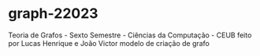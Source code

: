 # graph-22023
Teoria de Grafos - Sexto Semestre - Ciências da Computação - CEUB 
feito por Lucas Henrique e João Victor 
modelo de criação de grafo
